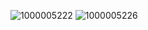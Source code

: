![1000005222](https://github.com/user-attachments/assets/e3c762c6-6600-4ef0-8b6a-57492db4503e "height=50px") ![1000005226](https://github.com/user-attachments/assets/567f550c-696c-46b7-a574-bb26f3ddd247)
